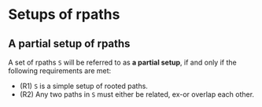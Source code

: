 
<!-- ======================================================================= -->
# Setups of rpaths

<!-- ======================================================================= -->
## A partial setup of rpaths

A set of rpaths `S` will be referred to as **a partial setup**,
if and only if the following requirements are met:

* (R1) `S` is a simple setup of rooted paths.
* (R2) Any two paths in `S` must either be related, ex-or overlap each other.
